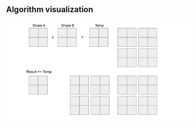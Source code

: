 ## Algorithm visualization  
![image](https://github.com/vbobovoz/famcs-cuda-coursework/blob/main/src/matrix_multiplication_tiling.gif)  
